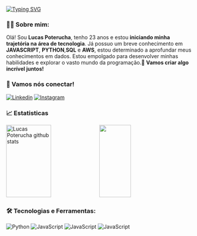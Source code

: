 
[![Typing SVG](https://readme-typing-svg.herokuapp.com/?color=2E86C1&size=35&Left=true&vLeft=true&width=1000&lines=Olá,+Meu+nome+é+Lucas+Poterucha!;Seja+Bem-Vindo!+:%29)](https://git.io/typing-svg)

### 👨‍💻 Sobre mim:
Olá! Sou **Lucas Poterucha**, tenho 23 anos e estou **iniciando minha trajetória na área de tecnologia**. Já possuo um breve conhecimento em **JAVASCRIPT**, **PYTHON**,**SQL** e **AWS**, estou determinado a aprofundar meus conhecimentos em dados. Estou empolgado para desenvolver minhas habilidades e explorar o vasto mundo da programação.🚀
**Vamos criar algo incrível juntos!**

### 📱 Vamos nós conectar! 
[![Linkedin](https://img.shields.io/badge/LinkedIn-0077B5?style=for-the-badge&logo=linkedin&logoColor=white)](https://www.linkedin.com/in/lucaspoterucha/)
[![Instagram](https://img.shields.io/badge/Instagram-E4405F?style=for-the-badge&logo=instagram&logoColor=white)](https://www.instagram.com/lucas_poterucha/)

### 📈 Estatisticas 
<div align="left">  
  <img width="49%" height="195px" src="https://github-readme-stats.vercel.app/api?username=lucaspoterucha&show_icons=true&count_private=true&hide_border=true&title_color=2E86C1&icon_color=f2E86C1&text_color=c9d1d9&bg_color=0d1117" alt="Lucas Poterucha github stats" /> 
  <img width="41%" height="195px" src="https://github-readme-stats.vercel.app/api/top-langs/?username=lucaspoterucha&layout=compact&hide_border=true&title_color=2E86C1&text_color=ECFFED&bg_color=0d1117" />
</div>

### 🛠️ Tecnologias e Ferramentas:
<div align="left">
  <img align='center' alt='Python' src='https://img.shields.io/badge/Python-3776AB?style=for-the-badge&logo=python&logoColor=white'/>
  <img align='center' alt='JavaScript' src='https://img.shields.io/badge/JavaScript-F7DF1E?style=for-the-badge&logo=javascript&logoColor=black'/>
  <img align='center' alt='JavaScript' src='https://img.shields.io/badge/Microsoft_SQL_Server-CC2927?style=for-the-badge&logo=microsoft-sql-server&logoColor=white'/>
  <img align='center' alt='JavaScript' src='https://img.shields.io/badge/Amazon_AWS-232F3E?style=for-the-badge&logo=amazon-aws&logoColor=white'/>
</div>
